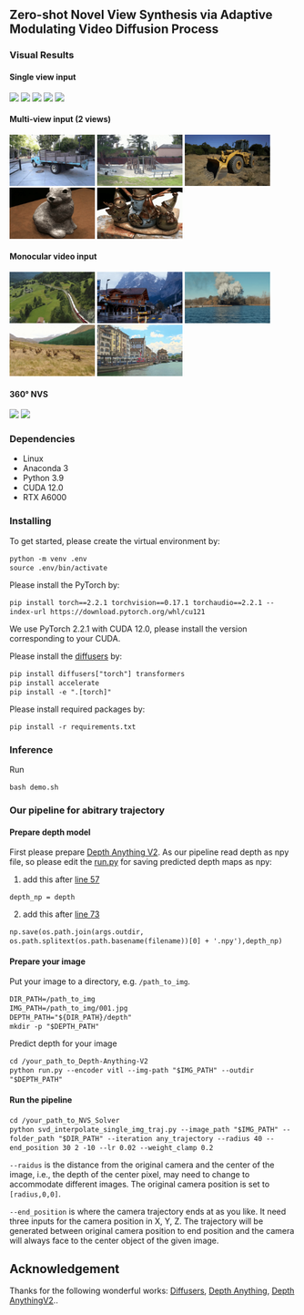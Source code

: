 ## Zero-shot Novel View Synthesis via Adaptive Modulating Video Diffusion Process

### Visual Results
#### Single view input
<img src='./Assets/Single/Ours_gif/ignatius.gif' width='150'>  <img src='./Assets/Single/Ours_gif/family.gif' width='150'>  <img src='./Assets/Single/Ours_gif/palace.gif' width='150'>  <img src='./Assets/Single/Ours_gif/church.gif' width='150'>  <img src='./Assets/Single/Ours_gif/barn.gif' width='150'> 

#### Multi-view input (2 views)
<img src='./Assets/multi/ours_01/truck_generated.gif' width='150'>  <img src='./Assets/multi/ours_01/Ours_playground_generated.gif' width='150'>  <img src='./Assets/multi/ours_01/caterpillar_generated.gif' width='150'>  <img src='./Assets/multi/ours_01/scan55_generated.gif' width='150'>  <img src='./Assets/multi/ours_01/scan3_generated.gif' width='150'> 

#### Monocular video input
<img src='./Assets/dynamic/Ours_gif_01/Ours_train52.gif' width='150'>  <img src='./Assets/dynamic/Ours_gif_01/Ours_bus1.gif' width='150'>  <img src='./Assets/dynamic/Ours_gif_01/Ours_train31.gif' width='150'>  <img src='./Assets/dynamic/Ours_gif_01/deer1.gif' width='150'>  <img src='./Assets/dynamic/Ours_gif_01/street1.gif' width='150'> 

#### 360° NVS
<img src='./Assets/360/park.gif' width='230'> <img src='./Assets/360/caterpillar.gif' width='230'> 




### Dependencies

* Linux
* Anaconda 3
* Python 3.9
* CUDA 12.0
* RTX A6000

### Installing

To get started, please create the virtual environment by:
```
python -m venv .env
source .env/bin/activate
```
Please install the PyTorch by:
```
pip install torch==2.2.1 torchvision==0.17.1 torchaudio==2.2.1 --index-url https://download.pytorch.org/whl/cu121
```
We use PyTorch 2.2.1 with CUDA 12.0, please install the version corresponding to your CUDA.

Please install the [diffusers](https://huggingface.co/docs/diffusers/index) by:
```
pip install diffusers["torch"] transformers
pip install accelerate
pip install -e ".[torch]"
```
Please install required packages by:
```
pip install -r requirements.txt
```
### Inference

Run
```
bash demo.sh
```

### Our pipeline for abitrary trajectory
#### Prepare depth model
First please prepare [Depth Anything V2](https://github.com/DepthAnything/Depth-Anything-V2). As our pipeline read depth as npy file, so please edit the [run.py](https://github.com/DepthAnything/Depth-Anything-V2/blob/main/run.py) for saving predicted depth maps as npy:
1. add this after [line 57](https://github.com/DepthAnything/Depth-Anything-V2/blob/main/run.py#L57)
```
depth_np = depth
```
2. add this after [line 73](https://github.com/DepthAnything/Depth-Anything-V2/blob/main/run.py#L73)
```
np.save(os.path.join(args.outdir, os.path.splitext(os.path.basename(filename))[0] + '.npy'),depth_np)
```
#### Prepare your image 
Put your image to a directory, e.g. `/path_to_img`.
```
DIR_PATH=/path_to_img
IMG_PATH=/path_to_img/001.jpg
DEPTH_PATH="${DIR_PATH}/depth"
mkdir -p "$DEPTH_PATH"
```

Predict depth for your image
```
cd /your_path_to_Depth-Anything-V2
python run.py --encoder vitl --img-path "$IMG_PATH" --outdir "$DEPTH_PATH"
```
#### Run the pipeline
```
cd /your_path_to_NVS_Solver
python svd_interpolate_single_img_traj.py --image_path "$IMG_PATH" --folder_path "$DIR_PATH" --iteration any_trajectory --radius 40 --end_position 30 2 -10 --lr 0.02 --weight_clamp 0.2
```
`--raidus` is the distance from the original camera and the center of the image, i.e., the depth of the center pixel, may need to change to accommodate different images. The original camera position is set to `[radius,0,0]`.

`--end_position` is where the camera trajectory ends at as you like. It need three inputs for the camera position in X, Y, Z. The trajectory will be generated between original camera position to end position and the camera will always face to the center object of the given image.




## Acknowledgement
Thanks for the following wonderful works: [Diffusers](https://huggingface.co/docs/diffusers/index), [Depth Anything](https://github.com/LiheYoung/Depth-Anything), [Depth AnythingV2](https://github.com/DepthAnything/Depth-Anything-V2)..

